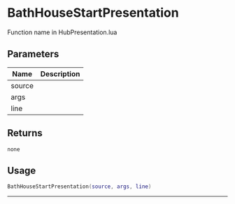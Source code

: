 # BathHouseStartPresentation

Function name in HubPresentation.lua

## Parameters

| Name   | Description |
| ------ | ----------- |
| source |             |
| args   |             |
| line   |             |

## Returns

`none`

## Usage

```lua
BathHouseStartPresentation(source, args, line)
```

---
